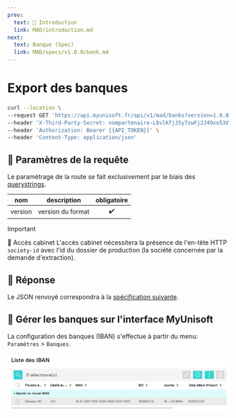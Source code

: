 ```yaml
---
prev:
  text: 💃 Introduction
  link: MAD/introduction.md
next:
  text: Banque (Spec)
  link: MAD/specs/v1.0.0/bank.md
---
```


# Export des banques

```bash
curl --location \
--request GET 'https://api.myunisoft.fr/api/v1/mad/banks?version=1.0.0' \
--header 'X-Third-Party-Secret: nompartenaire-L8vlKfjJ5y7zwFj2J49xo53V' \
--header 'Authorization: Bearer {{API_TOKEN}}' \
--header 'Content-Type: application/json'
```

## 🔧 Paramètres de la requête

Le paramétrage de la route se fait exclusivement par le biais des [querystrings](https://en.wikipedia.org/wiki/Query_string).

| nom | description | obligatoire |
| --- | --- | :---: |
| version | version du format | ✔️ |

> [!IMPORTANT]
> 🔹 Accès cabinet
> L'accès cabinet nécessitera la présence de l'en-tête HTTP `society-id` avec l'id du dossier de production (la société concernée par la demande d'extraction).

## 🔬 Réponse

Le JSON renvoyé correspondra à la [spécification suivante](../specs/v1.0.0/bank.md).

## 💬 Gérer les banques sur l'interface MyUnisoft

La configuration des banques (IBAN) s'effectue à partir du menu: `Paramètres` > `Banques`.

![Aperçu de la liste des IBANs](../images/iban.PNG)
